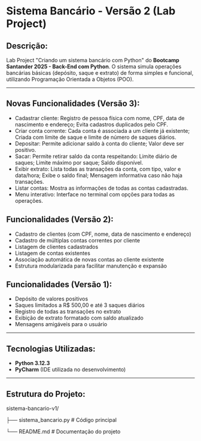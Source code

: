 # Sistema Bancário - Versão 2 (Lab Project)

## Descrição:
Lab Project "Criando um sistema bancário com Python" do **Bootcamp Santander 2025 - Back-End com Python**.
O sistema simula operações bancárias básicas (depósito, saque e extrato) de forma simples e funcional, utilizando Programação Orientada a Objetos (POO).

---

## Novas Funcionalidades (Versão 3):
- Cadastrar cliente: Registro de pessoa física com nome, CPF, data de nascimento e endereço; Evita cadastros duplicados pelo CPF.
- Criar conta corrente: Cada conta é associada a um cliente já existente; Criada com limite de saque e limite de número de saques diários.
- Depositar: Permite adicionar saldo à conta do cliente; Valor deve ser positivo.
- Sacar: Permite retirar saldo da conta respeitando: Limite diário de saques; Limite máximo por saque; Saldo disponível.
- Exibir extrato: Lista todas as transações da conta, com tipo, valor e data/hora; Exibe o saldo final; Mensagem informativa caso não haja transações.
- Listar contas: Mostra as informações de todas as contas cadastradas.
- Menu interativo: Interface no terminal com opções para todas as operações.

## Funcionalidades (Versão 2):

- Cadastro de clientes (com CPF, nome, data de nascimento e endereço)
- Cadastro de múltiplas contas correntes por cliente
- Listagem de clientes cadastrados
- Listagem de contas existentes
- Associação automática de novas contas ao cliente existente
- Estrutura modularizada para facilitar manutenção e expansão

## Funcionalidades (Versão 1):

- Depósito de valores positivos
- Saques limitados a R$ 500,00 e até 3 saques diários
- Registro de todas as transações no extrato
- Exibição de extrato formatado com saldo atualizado
- Mensagens amigáveis para o usuário

---

## Tecnologias Utilizadas:
- **Python 3.12.3**
- **PyCharm** (IDE utilizada no desenvolvimento)

---

## Estrutura do Projeto:
sistema-bancario-v1/

├── sistema_bancario.py # Código principal

└── README.md # Documentação do projeto